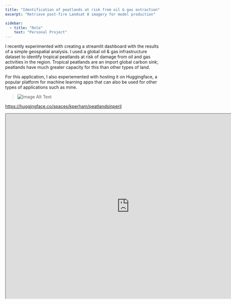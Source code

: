 ```yaml
---
title: "Identification of peatlands at risk from oil & gas extraction"
excerpt: "Retrieve post-fire Landsat 8 imagery for model production"

sidebar:
  - title: "Role"
    text: "Personal Project"
---
```


I recently experimented with creating a streamlit dashboard with the results of a simple geospatial analysis. I used a global oil & gas infrastructure dataset to identify tropical peatlands at risk of damage from oil and gas activities in the region. Tropical peatlands are an import global carbon sink; peatlands have much greater capacity for this than other types of land. 

For this application, I also experiemented with hosting it on Huggingface, a popular platform for machine learning apps that can also be used for other types of applications such as mine.

> ![Image Alt Text](/assets/images/Peatlands_App.PNG)

https://huggingface.co/spaces/kperham/peatlandsinperil
<iframe src="https://huggingface.co/spaces/kperham/peatlandsinperil" width="800" height="600"></iframe>
